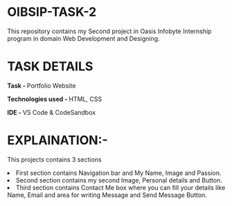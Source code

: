 # OIBSIP-TASK-2
<p>This repository contains my Second project in Oasis Infobyte Internship program in domain Web Development and Designing.</p>
<h1>TASK DETAILS</h1>
<p><strong>Task - </strong>Portfolio Website</p>
<p><strong>Technologies used - </strong>HTML, CSS</p>
<p><strong>IDE - </strong>VS Code & CodeSandbox</p>
<h1>EXPLAINATION:-</h1>
<p>This projects contains 3 sections</p>
<li>First section contains Navigation bar and My Name, Image and Passion.</li>
<li>Second section contains my second Image, Personal details and Button.</li>
<li>Third section contains Contact Me box where you can fill your details like Name, Email and area for writing Message and Send Message Button.</li>

